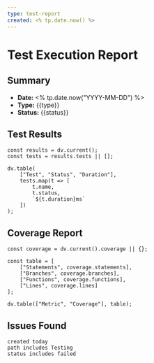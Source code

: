 ```yaml
---
type: test-report
created: <% tp.date.now() %>
---
```


# Test Execution Report

## Summary
- **Date:** <% tp.date.now("YYYY-MM-DD") %>
- **Type:** {{type}}
- **Status:** {{status}}

## Test Results
```dataviewjs
const results = dv.current();
const tests = results.tests || [];

dv.table(
    ["Test", "Status", "Duration"],
    tests.map(t => [
        t.name,
        t.status,
        `${t.duration}ms`
    ])
);
```

## Coverage Report
```dataviewjs
const coverage = dv.current().coverage || {};

const table = [
    ["Statements", coverage.statements],
    ["Branches", coverage.branches],
    ["Functions", coverage.functions],
    ["Lines", coverage.lines]
];

dv.table(["Metric", "Coverage"], table);
```

## Issues Found
```tasks
created today
path includes Testing
status includes failed
```